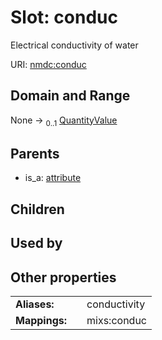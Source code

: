 
# Slot: conduc


Electrical conductivity of water

URI: [nmdc:conduc](https://microbiomedata/meta/conduc)


## Domain and Range

None &#8594;  <sub>0..1</sub> [QuantityValue](QuantityValue.md)

## Parents

 *  is_a: [attribute](attribute.md)

## Children


## Used by


## Other properties

|  |  |  |
| --- | --- | --- |
| **Aliases:** | | conductivity |
| **Mappings:** | | mixs:conduc |

